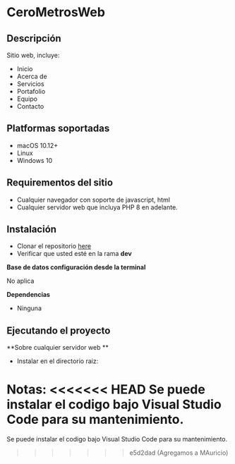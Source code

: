 # CeroMetrosWeb
## Descripción

Sitio web, incluye:
- Inicio
- Acerca de
- Servicios
- Portafolio
- Equipo
- Contacto


Platformas soportadas
-------------------

- macOS 10.12+
- Linux
- Windows 10

Requirementos del sitio
-------------------

- Cualquier navegador con soporte de javascript, html
- Cualquier servidor web que incluya PHP 8 en adelante.

## Instalación

- Clonar el repositorio [here](https://github.com/<your_username>/<your_repo_name>.git)
- Verificar que usted esté en la rama **dev**

**Base de datos configuración desde la terminal**

No aplica


**Dependencias**

- Ninguna


Ejecutando el proyecto
---------------

**Sobre cualquier servidor web **
- Instalar en el directorio raiz:


**Notas:**
<<<<<<< HEAD
Se puede instalar el codigo bajo Visual Studio Code para su mantenimiento.
=======
Se puede instalar el codigo bajo Visual Studio Code para su mantenimiento.
>>>>>>> e5d2dad (Agregamos a MAuricio)
